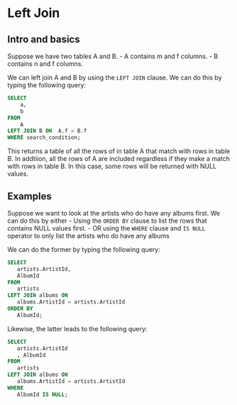 # Left Join


## Intro and basics 

Suppose we have two tables A and B. 
    - A contains m and f columns.
    - B contains n and f columns.

We can left join A and B by using the `LEFT JOIN` clause. We can do this by typing the following query:
````sql
SELECT 
    a,
    b
FROM
    A
LEFT JOIN B ON  A.f = B.f
WHERE search_condition;
````

This returns a table of all the rows of in table A that match with rows in table B. In addtiion, all the rows of A are included regardless if they make a match with rows in table B. In this case, some rows will be returned with NULL values.

## Examples

Suppose we want to look at the artists who do have any albums first. We can do this by either 
    - Using the `ORDER BY` clause to list the rows that contains NULL values first. 
    - OR using the `WHERE` clause and `IS NULL` operator to only list the artists who do have any albums  

We can do the former by typing the following query:
````sql
SELECT
   artists.ArtistId, 
   AlbumId
FROM
   artists
LEFT JOIN albums ON
   albums.ArtistId = artists.ArtistId
ORDER BY
   AlbumId;
````

Likewise, the latter leads to the following query:
````sql
SELECT
   artists.ArtistId
   , AlbumId
FROM
   artists
LEFT JOIN albums ON
   albums.ArtistId = artists.ArtistId
WHERE
   AlbumId IS NULL;
````


